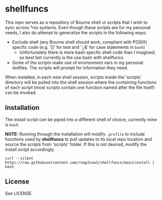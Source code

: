 # shellfuncs

This repo serves as a repository of Bourne shell <code>sh</code> scripts that I wish to sync across *nix systems. Even though these scripts are for my personal needs, I also do attempt to generalize the scripts in the following ways:

* Exclude shell (any Bourne shell should work, compliant with POSIX) specfic code (e.g. '[[' for test and ';;&' for case statements in <code>bash</code>)
  * Unfortunately there is more bash specfic shell code than I imagined, so best bet currently is the use bash with shellfuncs
* Some of the scripts make use of environment vars in my personal dotfiles. The scripts will prompt for information they need.

When installed, in each new shell session, scripts inside the 'scripts' directory will be pulled into the shell session where the containing functions of each script (most scripts contain one function named after the file itself) can be invoked.

## Installation

The install script can be piped into a different shell of choice, currently mine is <code>bash</code>.

**NOTE:** Running through the installation will modify <code>.profile</code> to include functions used by **shellfuncs** to pull updates to its local repo location and source the scripts from 'scripts' folder. If this is not desired, modify the install script accordingly.

```shell
curl --silent https://raw.githubusercontent.com/reap2sow1/shellfuncs/main/install | bash
```

## License

See LICENSE.
